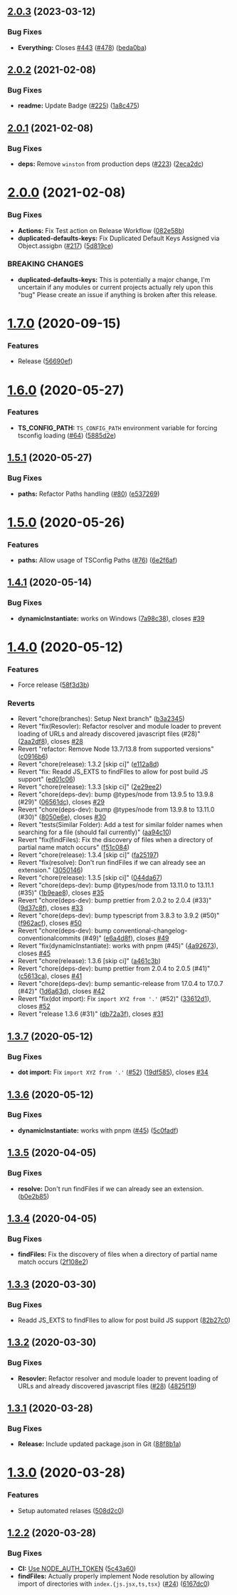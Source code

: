 ## [2.0.3](https://github.com/K-FOSS/TS-ESNode/compare/v2.0.2...v2.0.3) (2023-03-12)


### Bug Fixes

* **Everything:** Closes [#443](https://github.com/K-FOSS/TS-ESNode/issues/443) ([#478](https://github.com/K-FOSS/TS-ESNode/issues/478)) ([beda0ba](https://github.com/K-FOSS/TS-ESNode/commit/beda0ba7bdc1c19b21d7043ca42552d68d773998))

## [2.0.2](https://github.com/K-FOSS/TS-ESNode/compare/v2.0.1...v2.0.2) (2021-02-08)


### Bug Fixes

* **readme:** Update Badge ([#225](https://github.com/K-FOSS/TS-ESNode/issues/225)) ([1a8c475](https://github.com/K-FOSS/TS-ESNode/commit/1a8c475bd94fc923a3fd5b0d1640b9f78618d774))

## [2.0.1](https://github.com/K-FOSS/TS-ESNode/compare/v2.0.0...v2.0.1) (2021-02-08)


### Bug Fixes

* **deps:** Remove `winston` from production deps ([#223](https://github.com/K-FOSS/TS-ESNode/issues/223)) ([2eca2dc](https://github.com/K-FOSS/TS-ESNode/commit/2eca2dcf6cdd5ca35285c63a3cb56b9783b3160e))

# [2.0.0](https://github.com/K-FOSS/TS-ESNode/compare/v1.7.0...v2.0.0) (2021-02-08)


### Bug Fixes

* **Actions:** Fix Test action on Release Workflow ([082e58b](https://github.com/K-FOSS/TS-ESNode/commit/082e58b035bafa7ad824edca75cfcd09c9d4b9f7))
* **duplicated-defaults-keys:** Fix Duplicated Default Keys Assigned via Object.assigbn ([#217](https://github.com/K-FOSS/TS-ESNode/issues/217)) ([5d819ce](https://github.com/K-FOSS/TS-ESNode/commit/5d819ce9cb7dc5745b0752c3b01de5c0b3c590eb))


### BREAKING CHANGES

* **duplicated-defaults-keys:** This is potentially a major change, I'm uncertain if any modules or current projects actually rely upon this "bug" Please create an issue if anything is broken after this release.

# [1.7.0](https://github.com/K-FOSS/TS-ESNode/compare/v1.6.0...v1.7.0) (2020-09-15)


### Features

* Release ([56690ef](https://github.com/K-FOSS/TS-ESNode/commit/56690ef6b5a7899dc440ccdec27572cb014d82ef))

# [1.6.0](https://github.com/K-FOSS/TS-ESNode/compare/v1.5.1...v1.6.0) (2020-05-27)


### Features

* **TS_CONFIG_PATH:** `TS_CONFIG_PATH` environment variable for forcing tsconfig loading ([#64](https://github.com/K-FOSS/TS-ESNode/issues/64)) ([5885d2e](https://github.com/K-FOSS/TS-ESNode/commit/5885d2e1d92d969fbb9506e21efa647c9dc915d0))

## [1.5.1](https://github.com/K-FOSS/TS-ESNode/compare/v1.5.0...v1.5.1) (2020-05-27)


### Bug Fixes

* **paths:** Refactor Paths handling ([#80](https://github.com/K-FOSS/TS-ESNode/issues/80)) ([e537269](https://github.com/K-FOSS/TS-ESNode/commit/e537269dbc81786ae710799ad07001710ceafe50))

# [1.5.0](https://github.com/K-FOSS/TS-ESNode/compare/v1.4.1...v1.5.0) (2020-05-26)


### Features

* **paths:** Allow usage of TSConfig Paths ([#76](https://github.com/K-FOSS/TS-ESNode/issues/76)) ([6e2f6af](https://github.com/K-FOSS/TS-ESNode/commit/6e2f6af2a7abe46ca5d9d21029a5d74b2faea3e9))

## [1.4.1](https://github.com/K-FOSS/TS-ESNode/compare/v1.4.0...v1.4.1) (2020-05-14)


### Bug Fixes

* **dynamicInstantiate:** works on Windows ([7a98c38](https://github.com/K-FOSS/TS-ESNode/commit/7a98c388d93a7252bcc43fcb8127a4465f75f48f)), closes [#39](https://github.com/K-FOSS/TS-ESNode/issues/39)

# [1.4.0](https://github.com/K-FOSS/TS-ESNode/compare/v1.3.7...v1.4.0) (2020-05-12)


### Features

* Force release ([58f3d3b](https://github.com/K-FOSS/TS-ESNode/commit/58f3d3b6d268ce1e260a16715cab5b0b5ccc79ca))


### Reverts

* Revert "chore(branches): Setup Next branch" ([b3a2345](https://github.com/K-FOSS/TS-ESNode/commit/b3a2345131a210f5213ce8d81ec1e7b4a2cbc2cf))
* Revert "fix(Resovler): Refactor resolver and module loader to prevent loading of URLs and already discovered javascript files (#28)" ([2aa2df8](https://github.com/K-FOSS/TS-ESNode/commit/2aa2df8438107c1c4ef491eb3b6f8233f7638669)), closes [#28](https://github.com/K-FOSS/TS-ESNode/issues/28)
* Revert "refactor: Remove Node 13.7/13.8 from supported versions" ([c0916b6](https://github.com/K-FOSS/TS-ESNode/commit/c0916b63434977c3f9612f476f14e202db85932d))
* Revert "chore(release): 1.3.2 [skip ci]" ([e112a8d](https://github.com/K-FOSS/TS-ESNode/commit/e112a8dd40192970f4aefaea218e078a3d8e0c34))
* Revert "fix: Readd JS_EXTS to findFIles to allow for post build JS support" ([ed01c06](https://github.com/K-FOSS/TS-ESNode/commit/ed01c060f148f54c076939095d37344385c26841))
* Revert "chore(release): 1.3.3 [skip ci]" ([2e29ee2](https://github.com/K-FOSS/TS-ESNode/commit/2e29ee2d7f8fb04074234574ac7afc8f50ae4fb2))
* Revert "chore(deps-dev): bump @types/node from 13.9.5 to 13.9.8 (#29)" ([06561dc](https://github.com/K-FOSS/TS-ESNode/commit/06561dc640e2b2f14ec65d80bb9e88146b667169)), closes [#29](https://github.com/K-FOSS/TS-ESNode/issues/29)
* Revert "chore(deps-dev): bump @types/node from 13.9.8 to 13.11.0 (#30)" ([8050e6e](https://github.com/K-FOSS/TS-ESNode/commit/8050e6ecc31e875c8e1de8c6156d8cd84824d3d7)), closes [#30](https://github.com/K-FOSS/TS-ESNode/issues/30)
* Revert "tests(Similar Folder): Add a test for similar folder names when searching for a file (should fail currently)" ([aa94c10](https://github.com/K-FOSS/TS-ESNode/commit/aa94c10949d32f2f82708fcd7b027336ada8021b))
* Revert "fix(findFiles): Fix the discovery of files when a directory of partial name match occurs" ([f51c084](https://github.com/K-FOSS/TS-ESNode/commit/f51c08468a9f4296be89d1192094aab6d010d46e))
* Revert "chore(release): 1.3.4 [skip ci]" ([fa25197](https://github.com/K-FOSS/TS-ESNode/commit/fa251974d4191ee93874654110fb2dd98d8147ef))
* Revert "fix(resolve): Don't run findFiles if we can already see an extension." ([3050146](https://github.com/K-FOSS/TS-ESNode/commit/3050146c5f454ecc277ca7a4b9b56dacfc5f14c7))
* Revert "chore(release): 1.3.5 [skip ci]" ([044da67](https://github.com/K-FOSS/TS-ESNode/commit/044da677622491b02ef97e1d0cbe7376d6c4cf2a))
* Revert "chore(deps-dev): bump @types/node from 13.11.0 to 13.11.1 (#35)" ([1b9eae8](https://github.com/K-FOSS/TS-ESNode/commit/1b9eae88be6bc46b58030e4e52f112b16a02da55)), closes [#35](https://github.com/K-FOSS/TS-ESNode/issues/35)
* Revert "chore(deps-dev): bump prettier from 2.0.2 to 2.0.4 (#33)" ([9d37c8f](https://github.com/K-FOSS/TS-ESNode/commit/9d37c8fb82c2b02ef398f28e612e06e6e95d5f4f)), closes [#33](https://github.com/K-FOSS/TS-ESNode/issues/33)
* Revert "chore(deps-dev): bump typescript from 3.8.3 to 3.9.2 (#50)" ([f962acf](https://github.com/K-FOSS/TS-ESNode/commit/f962acf41716ab59e11abeafb222f49247dfee73)), closes [#50](https://github.com/K-FOSS/TS-ESNode/issues/50)
* Revert "chore(deps-dev): bump conventional-changelog-conventionalcommits (#49)" ([e6a4d8f](https://github.com/K-FOSS/TS-ESNode/commit/e6a4d8fbb410826f9f42a5a7af927ed2d09fd472)), closes [#49](https://github.com/K-FOSS/TS-ESNode/issues/49)
* Revert "fix(dynamicInstantiate): works with pnpm (#45)" ([4a92673](https://github.com/K-FOSS/TS-ESNode/commit/4a92673656e1f159891271a6e2ca3b07b7f18f02)), closes [#45](https://github.com/K-FOSS/TS-ESNode/issues/45)
* Revert "chore(release): 1.3.6 [skip ci]" ([a461c3b](https://github.com/K-FOSS/TS-ESNode/commit/a461c3bb5d71e54408a046365bca58b08d2fec14))
* Revert "chore(deps-dev): bump prettier from 2.0.4 to 2.0.5 (#41)" ([c5613ca](https://github.com/K-FOSS/TS-ESNode/commit/c5613caced685571de2c493080659714c00f6201)), closes [#41](https://github.com/K-FOSS/TS-ESNode/issues/41)
* Revert "chore(deps-dev): bump semantic-release from 17.0.4 to 17.0.7 (#42)" ([1d6a63d](https://github.com/K-FOSS/TS-ESNode/commit/1d6a63d8f11eb9ac5a3cc4d15039d56aa68626c8)), closes [#42](https://github.com/K-FOSS/TS-ESNode/issues/42)
* Revert "fix(dot import): Fix `import XYZ from '.'` (#52)" ([33612d1](https://github.com/K-FOSS/TS-ESNode/commit/33612d1b53a3fc5f1e7bd76eb8703330c348b3dc)), closes [#52](https://github.com/K-FOSS/TS-ESNode/issues/52)
* Revert "release 1.3.6 (#31)" ([db72a3f](https://github.com/K-FOSS/TS-ESNode/commit/db72a3f5864513c72b51c0f0507acc21234bacea)), closes [#31](https://github.com/K-FOSS/TS-ESNode/issues/31)

## [1.3.7](https://github.com/K-FOSS/TS-ESNode/compare/v1.3.6...v1.3.7) (2020-05-12)


### Bug Fixes

* **dot import:** Fix `import XYZ from '.'` ([#52](https://github.com/K-FOSS/TS-ESNode/issues/52)) ([19df585](https://github.com/K-FOSS/TS-ESNode/commit/19df585d6d683a499f9df47301abf3d23d267541)), closes [#34](https://github.com/K-FOSS/TS-ESNode/issues/34)

## [1.3.6](https://github.com/K-FOSS/TS-ESNode/compare/v1.3.5...v1.3.6) (2020-05-12)


### Bug Fixes

* **dynamicInstantiate:** works with pnpm ([#45](https://github.com/K-FOSS/TS-ESNode/issues/45)) ([5c0fadf](https://github.com/K-FOSS/TS-ESNode/commit/5c0fadf4d0508ee842578ab4a65899fad69d4b72))

## [1.3.5](https://github.com/K-FOSS/TS-ESNode/compare/v1.3.4...v1.3.5) (2020-04-05)


### Bug Fixes

* **resolve:** Don't run findFiles if we can already see an extension. ([b0e2b85](https://github.com/K-FOSS/TS-ESNode/commit/b0e2b850487d91b4ef8f101d64ef481689d5c875))

## [1.3.4](https://github.com/K-FOSS/TS-ESNode/compare/v1.3.3...v1.3.4) (2020-04-05)


### Bug Fixes

* **findFiles:** Fix the discovery of files when a directory of partial name match occurs ([2f108e2](https://github.com/K-FOSS/TS-ESNode/commit/2f108e26c4218af3079c265741f5dcca45e343ba))

## [1.3.3](https://github.com/K-FOSS/TS-ESNode/compare/v1.3.2...v1.3.3) (2020-03-30)


### Bug Fixes

* Readd JS_EXTS to findFIles to allow for post build JS support ([82b27c0](https://github.com/K-FOSS/TS-ESNode/commit/82b27c04432ccd2b3a5e065927bfcf9f5ebcb24a))

## [1.3.2](https://github.com/K-FOSS/TS-ESNode/compare/v1.3.1...v1.3.2) (2020-03-30)


### Bug Fixes

* **Resovler:** Refactor resolver and module loader to prevent loading of URLs and already discovered javascript files ([#28](https://github.com/K-FOSS/TS-ESNode/issues/28)) ([4825f19](https://github.com/K-FOSS/TS-ESNode/commit/4825f19e305081d340fb68629a5e5ba813555f46))

## [1.3.1](https://github.com/K-FOSS/TS-ESNode/compare/v1.3.0...v1.3.1) (2020-03-28)


### Bug Fixes

* **Release:** Include updated package.json in Git ([88f8b1a](https://github.com/K-FOSS/TS-ESNode/commit/88f8b1a896966c1986f6136c236676a26147ddd0))

# [1.3.0](https://github.com/K-FOSS/TS-ESNode/compare/v1.2.2...v1.3.0) (2020-03-28)


### Features

* Setup automated relases ([508d2c0](https://github.com/K-FOSS/TS-ESNode/commit/508d2c071b1075c9af2ab7144bf1d3a37225a8ae))

## [1.2.2](https://github.com/K-FOSS/TS-ESNode/compare/v1.2.1...v1.2.2) (2020-03-28)


### Bug Fixes

* **CI:** [Use NODE_AUTH_TOKEN](https://help.github.com/en/actions/language-and-framework-guides/publishing-nodejs-packages#publishing-packages-to-the-npm-registry) ([5c43a60](https://github.com/K-FOSS/TS-ESNode/commit/5c43a60ac5f69fd9b52602e505756b1cdcab7bac))
* **findFiles:** Actually properly implement Node resolution by allowing import of directories with `index.{js.jsx,ts,tsx}` ([#24](https://github.com/K-FOSS/TS-ESNode/issues/24)) ([6167dc0](https://github.com/K-FOSS/TS-ESNode/commit/6167dc05261a72b5d2ce531664be7b34768b30cd))
